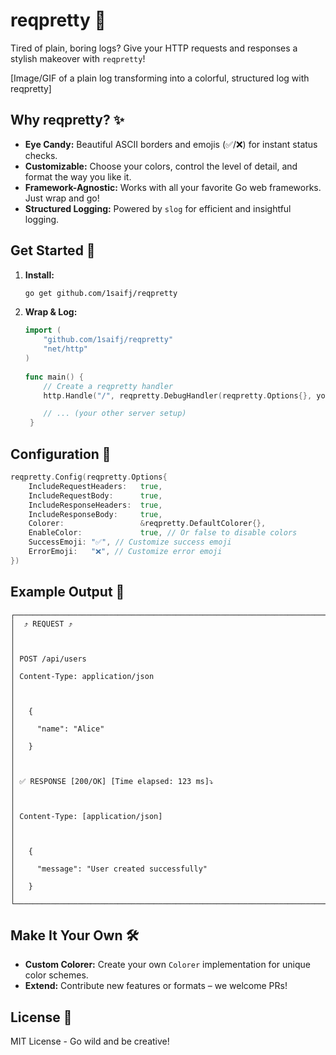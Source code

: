 
# reqpretty 💅

Tired of plain, boring logs? Give your HTTP requests and responses a stylish makeover with `reqpretty`!

[Image/GIF of a plain log transforming into a colorful, structured log with reqpretty]

## Why reqpretty? ✨

* **Eye Candy:** Beautiful ASCII borders and emojis (✅/❌) for instant status checks.
* **Customizable:** Choose your colors, control the level of detail, and format the way you like it.
* **Framework-Agnostic:** Works with all your favorite Go web frameworks. Just wrap and go!
* **Structured Logging:** Powered by `slog` for efficient and insightful logging.

## Get Started 🚀

1. **Install:**

   ```bash
   go get github.com/1saifj/reqpretty
   ```

2. **Wrap & Log:**

   ```go
   import (
       "github.com/1saifj/reqpretty"
       "net/http"
   )
    
   func main() {
       // Create a reqpretty handler 
       http.Handle("/", reqpretty.DebugHandler(reqpretty.Options{}, yourHandler))

       // ... (your other server setup)
    }
   ```

## Configuration 🎨

```go
reqpretty.Config(reqpretty.Options{
    IncludeRequestHeaders:   true,
    IncludeRequestBody:      true,
    IncludeResponseHeaders:  true,
    IncludeResponseBody:     true,
    Colorer:                 &reqpretty.DefaultColorer{},
    EnableColor:             true, // Or false to disable colors
    SuccessEmoji: "✅", // Customize success emoji
    ErrorEmoji:   "❌", // Customize error emoji
})
```

## Example Output 📸

```
┌───────────────────────────────────────────────────────────────────────────────────────────────────────────────────────┐
│  ⤴ REQUEST ⤴                                                                                                         │
│                                                                                                                       │
│ POST /api/users                                                                                                       │
│ Content-Type: application/json                                                                                        │
│                                                                                                                       │
│   {                                                                                                                   │
│     "name": "Alice"                                                                                                   │
│   }                                                                                                                   │
│                                                                                                                       │
│ ✅ RESPONSE [200/OK] [Time elapsed: 123 ms]⤵                                                                         │  
│                                                                                                                       │
│ Content-Type: [application/json]                                                                                      │
│                                                                                                                       │
│   {                                                                                                                   │
│     "message": "User created successfully"                                                                            │
│   }                                                                                                                   │
└───────────────────────────────────────────────────────────────────────────────────────────────────────────────────────┘
```

## Make It Your Own 🛠️

* **Custom Colorer:** Create your own `Colorer` implementation for unique color schemes.
* **Extend:** Contribute new features or formats – we welcome PRs!

## License 📄

MIT License - Go wild and be creative!

